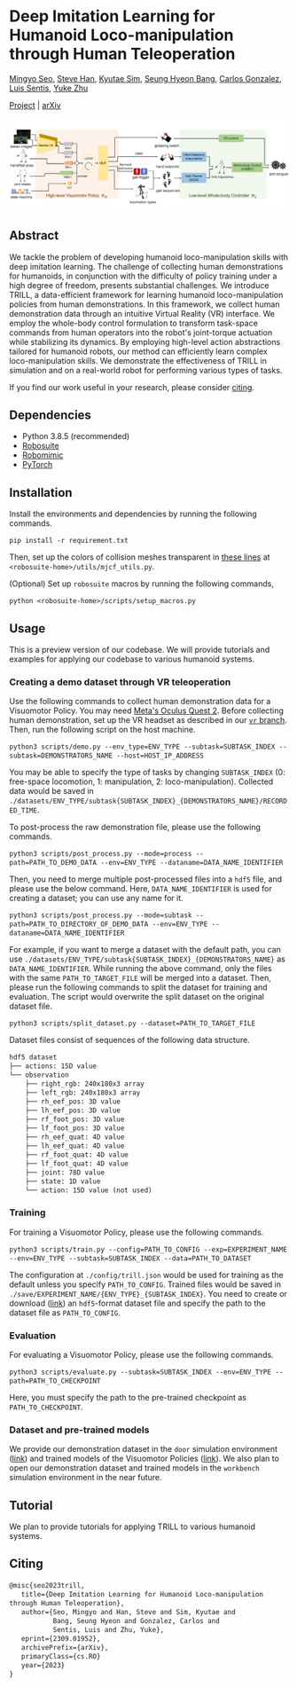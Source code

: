 # Deep Imitation Learning for Humanoid Loco-manipulation through Human Teleoperation
[Mingyo Seo](https://mingyoseo.com), [Steve Han](https://www.linkedin.com/in/stevehan2001), [Kyutae Sim](https://www.linkedin.com/in/kyutae-sim-888593166), [Seung Hyeon Bang](https://sites.utexas.edu/hcrl/people/), [Carlos Gonzalez](https://sites.utexas.edu/hcrl/people/), [Luis Sentis](https://sites.google.com/view/lsentis), [Yuke Zhu](https://www.cs.utexas.edu/~yukez)

[Project](https://ut-austin-rpl.github.io/TRILL) | [arXiv](https://arxiv.org/abs/2309.01952)

![intro](architecture.png)

## Abstract
We tackle the problem of developing humanoid loco-manipulation skills with deep imitation learning. The challenge of collecting human demonstrations for humanoids, in conjunction with the difficulty of policy training under a high degree of freedom, presents substantial challenges. We introduce TRILL, a data-efficient framework for learning humanoid loco-manipulation policies from human demonstrations. In this framework, we collect human demonstration data through an intuitive Virtual Reality (VR) interface. We employ the whole-body control formulation to transform task-space commands from human operators into the robot's joint-torque actuation while stabilizing its dynamics. By employing high-level action abstractions tailored for humanoid robots, our method can efficiently learn complex loco-manipulation skills. We demonstrate the effectiveness of TRILL in simulation and on a real-world robot for performing various types of tasks. 

If you find our work useful in your research, please consider [citing](#citing).

## Dependencies
- Python 3.8.5 (recommended)
- [Robosuite](https://github.com/ARISE-Initiative/robosuite)
- [Robomimic](https://github.com/ARISE-Initiative/robomimic)
- [PyTorch](https://github.com/pytorch/pytorch)

## Installation
Install the environments and dependencies by running the following commands.
```
pip install -r requirement.txt
```
Then, set up the colors of collision meshes transparent in [these lines](https://github.com/ARISE-Initiative/robosuite/blob/eb01e1ffa46f1af0a3aa3ac363d5e63097a6cbcc/robosuite/utils/mjcf_utils.py#L18C39-L18C39) at `<robosuite-home>/utils/mjcf_utils.py`.

(Optional) Set up `robosuite` macros by running the following commands,
```
python <robosuite-home>/scripts/setup_macros.py
```

## Usage

This is a preview version of our codebase. We will provide tutorials and examples for applying our codebase to various humanoid systems.

### Creating a demo dataset through VR teleoperation

Use the following commands to collect human demonstration data for a Visuomotor Policy. You may need [Meta's Oculus Quest 2](https://www.meta.com/quest/products/quest-2). Before collecting human demonstration, set up the VR headset as described in our [`vr` branch](https://github.com/UT-Austin-RPL/TRILL/tree/vr). Then, run the following script on the host machine.
```
python3 scripts/demo.py --env_type=ENV_TYPE --subtask=SUBTASK_INDEX --subtask=DEMONSTRATORS_NAME --host=HOST_IP_ADDRESS
```
You may be able to specify the type of tasks by changing `SUBTASK_INDEX` (0: free-space locomotion, 1: manipulation, 2: loco-manipulation). Collected data would be saved in `./datasets/ENV_TYPE/subtask{SUBTASK_INDEX}_{DEMONSTRATORS_NAME}/RECORDED_TIME`.

To post-process the raw demonstration file, please use the following commands. 
```
python3 scripts/post_process.py --mode=process --path=PATH_TO_DEMO_DATA --env=ENV_TYPE --dataname=DATA_NAME_IDENTIFIER
```
Then, you need to merge multiple post-processed files into a `hdf5` file, and please use the below command.
Here, `DATA_NAME_IDENTIFIER` is used for creating a dataset; you can use any name for it.
```
python3 scripts/post_process.py --mode=subtask --path=PATH_TO_DIRECTORY_OF_DEMO_DATA --env=ENV_TYPE --dataname=DATA_NAME_IDENTIFIER
```
For example, if you want to merge a dataset with the default path, you can use `./datasets/ENV_TYPE/subtask{SUBTASK_INDEX}_{DEMONSTRATORS_NAME}` as `DATA_NAME_IDENTIFIER`.
While running the above command, only the files with the same `PATH_TO_TARGET_FILE` will be merged into a dataset. 
Then, please run the following commands to split the dataset for training and evaluation. The script would overwrite the split dataset on the original dataset file.
```
python3 scripts/split_dataset.py --dataset=PATH_TO_TARGET_FILE
```
Dataset files consist of sequences of the following data structure.
```
hdf5 dataset
├── actions: 15D value
└── observation
    ├── right_rgb: 240x180x3 array
    ├── left_rgb: 240x180x3 array
    ├── rh_eef_pos: 3D value
    ├── lh_eef_pos: 3D value
    ├── rf_foot_pos: 3D value
    ├── lf_foot_pos: 3D value
    ├── rh_eef_quat: 4D value
    ├── lh_eef_quat: 4D value
    ├── rf_foot_quat: 4D value
    ├── lf_foot_quat: 4D value
    ├── joint: 78D value
    ├── state: 1D value
    └── action: 15D value (not used)
```


### Training
For training a Visuomotor Policy, please use the following commands. 
```
python3 scripts/train.py --config=PATH_TO_CONFIG --exp=EXPERIMENT_NAME --env=ENV_TYPE --subtask=SUBTASK_INDEX --data=PATH_TO_DATASET
```
The configuration at `./config/trill.json` would be used for training as the default unless you specify `PATH_TO_CONFIG`. Trained files would be saved in `./save/EXPERIMENT_NAME/{ENV_TYPE}_{SUBTASK_INDEX}`. You need to create or download ([link](https://utexas.box.com/s/3610huk9fu33m6wic16oe7crx8cahpl8)) an `hdf5`-format dataset file and specify the path to the dataset file as `PATH_TO_CONFIG`.


### Evaluation
For evaluating a Visuomotor Policy, please use the following commands.
```
python3 scripts/evaluate.py --subtask=SUBTASK_INDEX --env=ENV_TYPE --path=PATH_TO_CHECKPOINT
```
Here, you must specify the path to the pre-trained checkpoint as `PATH_TO_CHECKPOINT`.


### Dataset and pre-trained models
We provide our demonstration dataset in the `door` simulation environment ([link](https://utexas.box.com/s/3610huk9fu33m6wic16oe7crx8cahpl8)) and trained models of the Visuomotor Policies ([link](https://utexas.box.com/s/qn3156sxpejx4zf4piq5zh97srl5zcto)). We also plan to open our demonstration dataset and trained models in the `workbench` simulation environment in the near future.

## Tutorial
We plan to provide tutorials for applying TRILL to various humanoid systems.

## Citing
```
@misc{seo2023trill,
   title={Deep Imitation Learning for Humanoid Loco-manipulation through Human Teleoperation},
   author={Seo, Mingyo and Han, Steve and Sim, Kyutae and 
           Bang, Seung Hyeon and Gonzalez, Carlos and 
           Sentis, Luis and Zhu, Yuke},
   eprint={2309.01952},
   archivePrefix={arXiv},
   primaryClass={cs.RO}
   year={2023}
}
```
